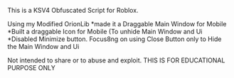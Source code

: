 This is a KSV4 Obfuscated Script for Roblox.

Using my Modified OrionLib
*made it a Draggable Main Window for Mobile
*Built a draggable Icon for Mobile (To unhide Main Window and Ui
*Disabled Minimize button. Focus8ng on using Close Button only to Hide the Main Window and Ui


Not intended to share or to abuse and exploit. THIS IS FOR EDUCATIONAL PURPOSE ONLY

